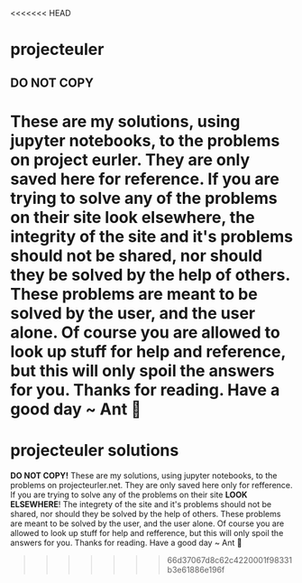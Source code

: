 <<<<<<< HEAD
# projecteuler
## DO NOT COPY
These are my solutions, using jupyter notebooks, to the 
problems on project eurler. They are only saved here
for reference. If you are trying to solve any of the 
problems on their site **look elsewhere**, the integrity 
of the site and it's problems should not be shared, nor 
should they be solved by the help of others. These 
problems are meant to be solved by the user, and the user 
alone. Of course you are allowed to look up stuff for help
and reference, but this will only spoil the answers for 
you. Thanks for reading. Have a good day ~ Ant 🐜
=======
# projecteuler solutions
**DO NOT COPY!** These are my solutions, using jupyter notebooks, to the problems on projecteurler.net. They are only saved here only for refference. If you are trying to solve any of the problems on their site **LOOK ELSEWHERE**! The integrety of the site and it's problems should not be shared, nor should they be solved by the help of others. These problems are meant to be solved by the user, and the user alone. Of course you are allowed to look up stuff for help and refference, but this will only spoil the answers for you. Thanks for reading. Have a good day ~ Ant 🐜
>>>>>>> 66d37067d8c62c4220001f98331b3e61886e196f
